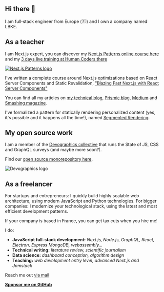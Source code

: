## Hi there 👋

I am full-stack engineer from Europe (<img src="https://www.ericburel.tech/icons/frflag.svg" alt="🇫🇷" width="16px" height="16px" style="display:inline-block;" />) and I own a company named LBKE. 

## As a teacher

I am Next.js expert, you can discover my [Next.js Patterns online course here](https://www.nextjspatterns.com) and my [3 days live training at Human Coders there](https://www.nextjscourse.online/)

[![Next.js Patterns logo](https://nextjspatterns.com/patterns_logo_text_right.svg)](https://www.nextjspatterns.com)

I've written a complete course around Next.js optimizations based on React Server Components and Static Revalidation, ["Blazing Fast Next.js with React Server Components"](https://www.newline.co/courses/blazing-fast-next.js-with-react-server-components)

You can find all my articles on [my technical blog](https://www.ericburel.tech/blog), [Prismic blog](https://prismic.io/blog/authors/eric-burel), [Medium](https://medium.com/@eric.burel) and [Smashing magazine](https://www.smashingmagazine.com/author/eric-burel/).

I've formalized a pattern for statically rendering personalized content (yes, it's possible and it happens all the time!), named [Segmented Rendering](https://www.smashingmagazine.com/2022/07/new-pattern-jamstack-segmented-rendering/).

## My open source work

I am a member of the [Devographics collective](https://www.devographics.com/) that runs the State of JS, CSS and GraphQL surveys (and maybe more soon?).

Find our [open source monorepository here](https://github.com/Devographics/Monorepo).

![Devographics logo](https://www.devographics.com/devographics-logo.png)

## As a freelancer

For startups and entrepreneurs: I quickly build highly scalable web architecture, using modern JavaScript and Python technologies.
For bigger companies: I modernize your technological stack, using the latest and most efficient development patterns.

If your company is based in France, you can get tax cuts when you hire me!

I do:
- **JavaScript full-stack development:** *Next.js, Node.js, GraphQL, React, Electron, Express MongoDB, webassembly...*
- **Technical writing:** *literature review, scientific journalism*
- **Data science:**  *dashboard conception, algorithm design*
- **Teaching:** *web development entry level, advanced Next.js and Jamstack*


Reach me out <a href="mailto:eb@lbke.fr">via mail</a>

**[Sponsor me on GitHub](https://github.com/sponsors/eric-burel)**
